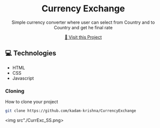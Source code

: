                      
<h1 align="center" style="font-weight: bold;">Currency Exchange </h1>


<p align="center">Simple currency converter where user can select from Country and to Country and get he final rate</p>


<p align="center">
<a href="https://currency-exchange-omega-bay.vercel.app/">📱 Visit this Project</a>
</p>
 
<h2 id="technologies">💻 Technologies</h2>

- HTML
- CSS
- Javascript
 
<h3>Cloning</h3>

How to clone your project

```bash
git clone https://github.com/kadam-krishna/CurrencyExchange
```

<img src"./CurrExc_SS.png></img>

